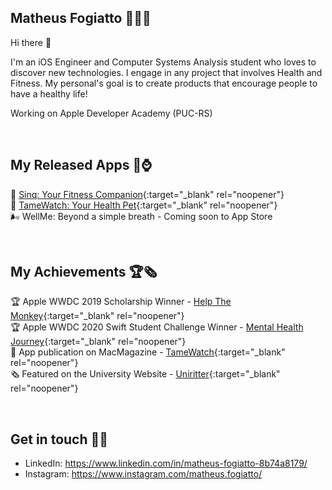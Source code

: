 ## Matheus Fogiatto 🧑🏻‍💻 
Hi there 👋

I'm an iOS Engineer and Computer Systems Analysis student who loves to discover new technologies. I engage in any project that involves Health and Fitness. My personal's goal is to create products that encourage people to have a healthy life! 

Working on Apple Developer Academy (PUC-RS)

<br>

## My Released Apps 📱⌚️
🦖 [Sinq: Your Fitness Companion](https://apps.apple.com/br/app/sinq-your-fitness-companion/id1523343191?l=en){:target="_blank" rel="noopener"} <br>
👾 [TameWatch: Your Health Pet](https://apps.apple.com/th/app/tamewatch/id1485279593){:target="_blank" rel="noopener"} <br>
🌬 WellMe: Beyond a simple breath - Coming soon to App Store

<br>

## My Achievements 🏆🗞
🏆 Apple WWDC 2019 Scholarship Winner - [Help The Monkey](https://github.com/matheusfogiatto/help-the-monkey){:target="_blank" rel="noopener"} <br>
🏆 Apple WWDC 2020 Swift Student Challenge Winner - [Mental Health Journey](https://www.youtube.com/watch?v=OtrIBNOJ2AE&t=23s){:target="_blank" rel="noopener"} <br>
📰 App publication on MacMagazine - [TameWatch](https://macmagazine.uol.com.br/post/2019/11/27/alimente-um-tamagotchi-e-cuide-da-sua-saude-com-esse-jogo-para-apple-watch/){:target="_blank" rel="noopener"} <br>
🗞 Featured on the University Website - [Uniritter](https://www.uniritter.edu.br/noticias/noticias/estudante-de-analise-e-desenvolvimento-de-sistemas-e-premiado-internacionalmente?fbclid=IwAR2seBJoDv3urKEOXpyUQ2Tngi0K-XLo8Uf3Zczid4pwM1HsJIn_vjvFYec){:target="_blank" rel="noopener"}

<br>

## Get in touch 🔗📩
- LinkedIn: https://www.linkedin.com/in/matheus-fogiatto-8b74a8179/
- Instagram: https://www.instagram.com/matheus.fogiatto/
